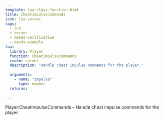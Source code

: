```yaml
---
template: lua-class-function.html
title: CheatImpulseCommands
icon: lua-server
tags:
  - lua
  - server
  - needs-verification
  - needs-example
lua:
  library: Player
  function: CheatImpulseCommands
  realm: server
  description: "Handle cheat impulse commands for the player."
  
  arguments:
    - name: "impulse"
      type: number
  returns:
    
---
```


<div class="lua__search__keywords">
Player:CheatImpulseCommands &#x2013; Handle cheat impulse commands for the player.
</div>
